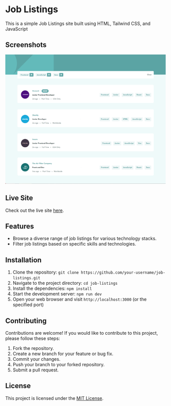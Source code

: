 # Job Listings

This is a simple Job Listings site built using HTML, Tailwind CSS, and JavaScript

## Screenshots

![](screenshots/ss-desktop.png)

## Live Site

Check out the live site [here](https://todo-app-with-dark-theme.netlify.app/).

## Features

- Browse a diverse range of job listings for various technology stacks.
- Filter job listings based on specific skills and technologies.

## Installation

1. Clone the repository: `git clone https://github.com/your-username/job-listings.git`
2. Navigate to the project directory: `cd job-listings`
3. Install the dependencies: `npm install`
4. Start the development server: `npm run dev`
5. Open your web browser and visit `http://localhost:3000` (or the specified port)

## Contributing

Contributions are welcome! If you would like to contribute to this project, please follow these steps:

1. Fork the repository.
2. Create a new branch for your feature or bug fix.
3. Commit your changes.
4. Push your branch to your forked repository.
5. Submit a pull request.

## License

This project is licensed under the [MIT License](LICENSE).
